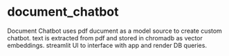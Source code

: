 # document_chatbot
Document Chatbot
uses pdf ducument as a model source to create custom chatbot.
text is extracted from pdf and stored in chromadb as vector embeddings. 
streamlit UI to interface with app and render DB queries.
